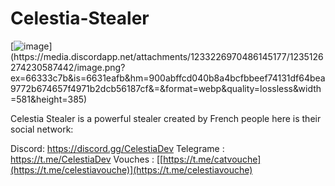 # Celestia-Stealer
[![image]([https://github.com/Cat-Ste3ler/Cat-Stealer/assets/167654769/1cbe7443-4e0b-4643-b5e5-1f7b8b3b0458](https://media.discordapp.net/attachments/1233226970486145177/1235126274230587442/image.png?ex=66333c7b&is=6631eafb&hm=900abffcd040b8a4bcfbbeef74131df64bea9772b674657f4971b2dcb56187cf&=&format=webp&quality=lossless&width=581&height=385))](https://media.discordapp.net/attachments/1233226970486145177/1235126274230587442/image.png?ex=66333c7b&is=6631eafb&hm=900abffcd040b8a4bcfbbeef74131df64bea9772b674657f4971b2dcb56187cf&=&format=webp&quality=lossless&width=581&height=385)


Celestia Stealer is a powerful stealer created by French people here is their social network:

Discord: https://discord.gg/CelestiaDev
Telegrame : https://t.me/CelestiaDev
Vouches : [[https://t.me/catvouche](https://t.me/celestiavouche)](https://t.me/celestiavouche)

